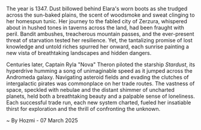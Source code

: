 
The year is 1347.  Dust billowed behind Elara's worn boots as she trudged across the sun-baked plains, the scent of woodsmoke and sweat clinging to her homespun tunic.  Her journey to the fabled city of Zerzura, whispered about in hushed tones in taverns across the land, had been fraught with peril.  Bandit ambushes, treacherous mountain passes, and the ever-present threat of starvation tested her resilience. Yet, the tantalizing promise of lost knowledge and untold riches spurred her onward, each sunrise painting a new vista of breathtaking landscapes and hidden dangers.

Centuries later, Captain Ryla "Nova" Theron piloted the starship *Stardust*, its hyperdrive humming a song of unimaginable speed as it jumped across the Andromeda galaxy.  Navigating asteroid fields and evading the clutches of intergalactic pirates was commonplace on her trade routes.  The vastness of space, speckled with nebulae and the distant shimmer of uncharted planets, held both a breathtaking beauty and a palpable sense of loneliness.  Each successful trade run, each new system charted, fueled her insatiable thirst for exploration and the thrill of confronting the unknown.

~ By Hozmi - 07 March 2025
